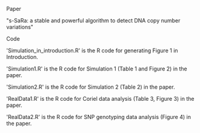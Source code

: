 Paper

"s-SaRa: a stable and powerful algorithm to detect DNA copy number variations"

Code

'Simulation_in_introduction.R' is the R code for generating Figure 1 in Introduction.

'Simulation1.R' is the R code for Simulation 1 (Table 1 and Figure 2) in the paper.

'Simulation2.R' is the R code for Simulation 2 (Table 2) in the paper.

'RealData1.R' is the R code for Coriel data analysis (Table 3, Figure 3) in the paper.

'RealData2.R' is the R code for SNP genotyping data analysis (Figure 4) in the paper.


